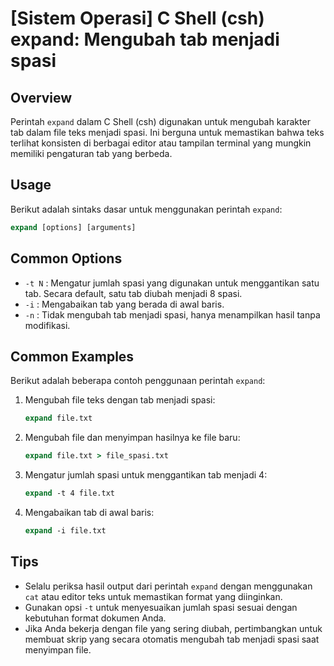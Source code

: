 # [Sistem Operasi] C Shell (csh) expand: Mengubah tab menjadi spasi

## Overview
Perintah `expand` dalam C Shell (csh) digunakan untuk mengubah karakter tab dalam file teks menjadi spasi. Ini berguna untuk memastikan bahwa teks terlihat konsisten di berbagai editor atau tampilan terminal yang mungkin memiliki pengaturan tab yang berbeda.

## Usage
Berikut adalah sintaks dasar untuk menggunakan perintah `expand`:

```csh
expand [options] [arguments]
```

## Common Options
- `-t N` : Mengatur jumlah spasi yang digunakan untuk menggantikan satu tab. Secara default, satu tab diubah menjadi 8 spasi.
- `-i` : Mengabaikan tab yang berada di awal baris.
- `-n` : Tidak mengubah tab menjadi spasi, hanya menampilkan hasil tanpa modifikasi.

## Common Examples
Berikut adalah beberapa contoh penggunaan perintah `expand`:

1. Mengubah file teks dengan tab menjadi spasi:
   ```csh
   expand file.txt
   ```

2. Mengubah file dan menyimpan hasilnya ke file baru:
   ```csh
   expand file.txt > file_spasi.txt
   ```

3. Mengatur jumlah spasi untuk menggantikan tab menjadi 4:
   ```csh
   expand -t 4 file.txt
   ```

4. Mengabaikan tab di awal baris:
   ```csh
   expand -i file.txt
   ```

## Tips
- Selalu periksa hasil output dari perintah `expand` dengan menggunakan `cat` atau editor teks untuk memastikan format yang diinginkan.
- Gunakan opsi `-t` untuk menyesuaikan jumlah spasi sesuai dengan kebutuhan format dokumen Anda.
- Jika Anda bekerja dengan file yang sering diubah, pertimbangkan untuk membuat skrip yang secara otomatis mengubah tab menjadi spasi saat menyimpan file.
